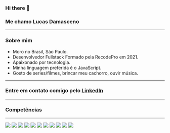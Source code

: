 ### Hi there 👋
### Me chamo Lucas Damasceno
<hr/>

### Sobre mim

- Moro no Brasil, São Paulo.
- Desenvolvedor Fullstack Formado pela RecodePro em 2021.
- Apaixonado por tecnologia.
- Minha linguagem preferida é o JavaScript.
- Gosto de series/filmes, brincar meu cachorro, ouvir música.

<hr/>

### Entre em contato comigo pelo <a href="https://www.linkedin.com/in/lucas-damasceno-a162271b8/">LinkedIn</a>

<hr/>

### Competências
<hr/>
<p>
  <img src="https://img.shields.io/static/v1?label=&message=HTML5&color=orange"/>
  <img src="https://img.shields.io/static/v1?label=&message=CSS3&color=blue"/>
  <img src="https://img.shields.io/static/v1?label=&message=JavaScript&color=yellow"/>
  <img src="https://img.shields.io/static/v1?label=&message=MySQL&color=4895ef"/>
  <img src="https://img.shields.io/static/v1?label=&message=MongoDB&color=2b9348"/>
  <img src="https://img.shields.io/static/v1?label=&message=Git&color=orange"/>
  <img src="https://img.shields.io/static/v1?label=&message=Bootstrap&color=7b2cbf"/>
  <img src="https://img.shields.io/static/v1?label=&message=Linux-Ubuntu&color=orange"/>
  <img src="https://img.shields.io/static/v1?label=&message=PHP&color=7251b5"/>
  <img src="https://img.shields.io/static/v1?label=&message=Node&color=80b918"/>
  <img src="https://img.shields.io/static/v1?label=&message=React%20JS&color=1e6091"/>
</p>
